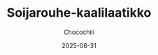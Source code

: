 ---
title: "Soijarouhe-kaalilaatikko"
image: "https://vegaanibotti.lauravuo.me/2025/08/2025-08-31_small.png"
date: 2025-08-31
receipt_url: "https://chocochili.net/2014/11/soijarouhe-kaalilaatikko/"
author: "Chocochili"
---